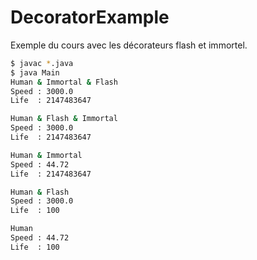 # DecoratorExample
Exemple du cours avec les décorateurs flash et immortel.
```Bash
$ javac *.java
$ java Main
Human & Immortal & Flash
Speed : 3000.0
Life  : 2147483647

Human & Flash & Immortal
Speed : 3000.0
Life  : 2147483647

Human & Immortal
Speed : 44.72
Life  : 2147483647

Human & Flash
Speed : 3000.0
Life  : 100

Human
Speed : 44.72
Life  : 100
```
